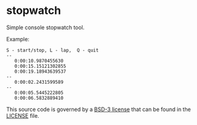 # stopwatch

Simple console stopwatch tool.

Example:

```
S - start/stop, L - lap,  Q - quit
--
   0:00:10.9870455630
   0:00:15.15121302855
   0:00:19.18943639537
--
   0:00:02.2431599589
--
   0:00:05.5445222805
   0:00:06.5832889410
```

This source code is governed by a [BSD-3 license](https://opensource.org/licenses/BSD-3-Clause) that can be found in the [LICENSE]([LICENSE](https://github.com/z0rr0/stopwatch/blob/master/LICENSE)) file.